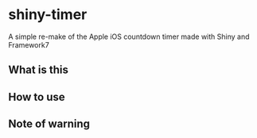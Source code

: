 # shiny-timer
A simple re-make of the Apple iOS countdown timer made with Shiny and Framework7

## What is this

## How to use

## Note of warning
